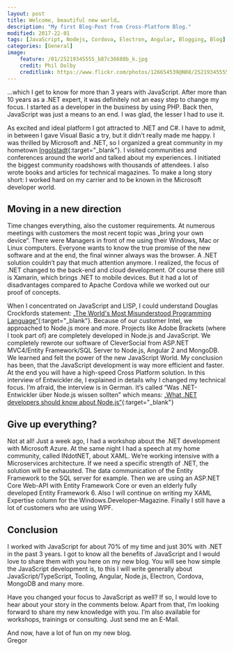 ```yaml
---
layout: post
title: Welcome, beautiful new world…
description: "My first Blog-Post from Cross-Platform Blog."
modified: 2017-22-01
tags: [JavaScript, Nodejs, Cordova, Electron, Angular, Blogging, Blog]
categories: [General]
image:
    feature: /01/25219345555_b87c36688b_k.jpg
    credit: Phil Dolby
    creditlink: https://www.flickr.com/photos/126654539@N08/25219345555/
---
```


…which I get to know for more than 3 years with JavaScript. After more than 10 years as a .NET expert, it was definitely not an easy step to change my focus. I started as a developer in the business by using PHP. Back then, JavaScript was just a means to an end. I was glad, the lesser I had to use it.  
<!-- more -->  
  
As excited and ideal platform I got attracted to .NET and C#. I have to admit, in between I gave Visual Basic a try, but it didn’t really made me happy.
I was thrilled by Microsoft and .NET, so I organized a great community in my hometown [Ingolstadt](http://www.indot.net "INdotNET"){:target="_blank"}. I visited communities and conferences around the world and talked about my experiences. I initiated the biggest community roadshows with thousands of attendees. I also wrote books and articles for technical magazines. To make a long story short: I worked hard on my carrier and to be known in the Microsoft developer world.  

## Moving in a new direction
Time changes everything, also the customer requirements. At numerous meetings with customers the most recent topic was „bring your own device“. There were Managers in front of me using their Windows, Mac or Linux computers. Everyone wants to know the true promise of the new software and at the end, the final winner always was the browser. A .NET solution couldn’t pay that much attention anymore. I realized, the focus of .NET changed to the back-end and cloud development. Of course there still is Xamarin, which brings .NET to mobile devices. But it had a lot of disadvantages compared to Apache Cordova while we worked out our proof of concepts.  

When I concentrated on JavaScript and LISP, I could understand Douglas Crockfords statement: [„The World's Most Misunderstood Programming Language“](http://www.crockford.com/javascript/javascript.html "The World's Most Misunderstood Programming Language."){:target="_blank"}.
Because of our customer Intel, we approached to Node.js more and more. Projects like Adobe Brackets (where I took part of) are completely developed in Node.js and JavaScript. We completely rewrote our software of CleverSocial from ASP.NET MVC4/Entity Framework/SQL Server to Node.js, Angular 2 and MongoDB. We learned and felt the power of the new JavaScript World. My conclusion has been, that the JavaScript development is way more efficient and faster. At the end you will have a high-speed Cross Platform solution. In this interview of Entwickler.de, I explained in details why I changed my technical focus. I’m afraid, the interview is in German. It’s called “Was .NET-Entwickler über Node.js wissen sollten” which means: [„What .NET developers should know about Node.js“](https://translate.google.de/translate?sl=de&tl=en&js=y&prev=_t&hl=de&ie=UTF-8&u=https%3A%2F%2Fentwickler.de%2Fonline%2Fwindowsdeveloper%2Fdotnet-entwickler-nodejs-wissen-250747.html&edit-text= "What .NET developers should know about Node.js."){:target="_blank"}    

## Give up everything?  
Not at all! Just a week ago, I had a workshop about the .NET development with Microsoft Azure. At the same night I had a speech at my home community, called INdotNET, about XAML. We’re working intensive with a Microservices architecture. If we need a specific strength of .NET, the solution will be exhausted. The data communication of the Entity Framework to the SQL server for example. Then we are using an ASP.NET Core Web-API with Entity Framework Core or even an elderly fully developed Entity Framework 6. Also I will continue on writing my XAML Expertise column for the Windows.Developer-Magazine. Finally I still have a lot of customers who are using WPF.  

## Conclusion  
I worked with JavaScript for about 70% of my time and just 30% with .NET in the past 3 years. I got to know all the benefits of JavaScript and I would love to share them with you here on my new blog. You will see how simple the JavaScript development is, to this I will write generally about JavaScript/TypeScript, Tooling, Angular, Node.js, Electron, Cordova, MongoDB and many more.  

Have you changed your focus to JavaScript as well? If so, I would love to hear about your story in the comments below. 
Apart from that, I’m looking forward to share my new knowledge with you. I’m also available for workshops, trainings or consulting. Just send me an E-Mail.  

And now, have a lot of fun on my new blog.  
Gregor
